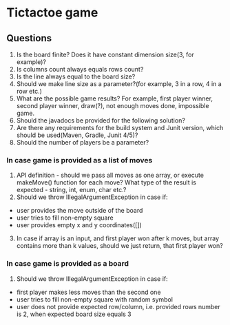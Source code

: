 # Tictactoe game
## Questions
1. Is the board finite? Does it have constant dimension size(3, for example)?
2. Is columns count always equals rows count?
3. Is the line always equal to the board size?
4. Should we make line size as a parameter?(for example, 3 in a row, 4 in a row etc.) 
5. What are the possible game results?
For example, first player winner, second player winner, draw(?), not enough moves done, impossible game.
6. Should the javadocs be provided for the following solution?
7. Are there any requirements for the build system and Junit version, which should be used(Maven, Gradle, Junit 4/5)?
8. Should the number of players be a parameter?

### In case game is provided as a list of moves
1. API definition - should we pass all moves as one array, or execute makeMove() function for each move? What type of the result is expected - string, int, enum, char etc.?
2. Should we throw IllegalArgumentException in case if:
- user provides the move outside of the board
- user tries to fill non-empty square
- user provides empty x and y coordinates([])
3. In case if array is an input, and first player won after k moves, but array contains more than k values, should we just return, that first player won?
### In case game is provided as a board
1. Should we throw IllegalArgumentException in case if:
- first player makes less moves than the second one
- user tries to fill non-empty square with random symbol
- user does not provide expected row/column, i.e. provided rows number is 2, when expected board size equals 3